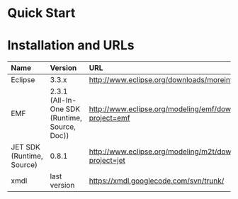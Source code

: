 # Quick Start
# Installation and URLs #

| **Name** | **Version** | **URL**|
|:---------|:------------|:-------|
| Eclipse| 3.3.x  |http://www.eclipse.org/downloads/moreinfo/classic.php|
| EMF | 2.3.1 (All-In-One SDK (Runtime, Source, Doc)) |http://www.eclipse.org/modeling/emf/downloads/?project=emf |
|JET SDK (Runtime, Source)| 0.8.1 |http://www.eclipse.org/modeling/m2t/downloads/?project=jet|
| xmdl | last version |https://xmdl.googlecode.com/svn/trunk/|